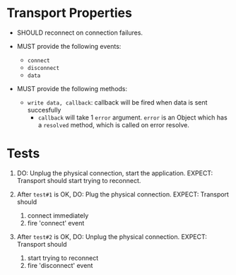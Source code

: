 # Transport Properties

* SHOULD reconnect on connection failures.
* MUST provide the following events:

  * `connect`
  * `disconnect`
  * `data`

* MUST provide the following methods:

  * `write data, callback`: callback will be fired when data is sent succesfully
    * `callback` will take 1 `error` argument. `error` is an Object which has a
      `resolved` method, which is called on error resolve.

# Tests

1. DO: Unplug the physical connection, start the application.
   EXPECT: Transport should start trying to reconnect.

2. After `test#1` is OK,
   DO: Plug the physical connection.
   EXPECT: Transport should
     1. connect immediately
     2. fire 'connect' event

3. After `test#2` is OK,
   DO: Unplug the physical connection.
   EXPECT: Transport should
     1. start trying to reconnect
     2. fire 'disconnect' event
